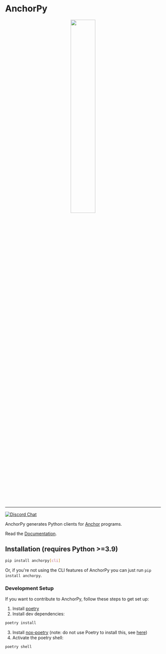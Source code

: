 # AnchorPy
<div align="center">
    <img src="https://raw.githubusercontent.com/kevinheavey/anchorpy/main/docs/img/logo.png" width="40%" height="40%">
</div>

---

[![Discord Chat](https://img.shields.io/discord/889577356681945098?color=blueviolet)](https://discord.gg/sxy4zxBckh)  

AnchorPy generates Python clients for [Anchor](https://github.com/project-serum/anchor) programs.

Read the [Documentation](https://kevinheavey.github.io/anchorpy/).



## Installation (requires Python >=3.9)

```sh
pip install anchorpy[cli]

```
Or, if you're not using the CLI features of AnchorPy you can just run `pip install anchorpy`.

### Development Setup

If you want to contribute to AnchorPy, follow these steps to get set up:

1. Install [poetry](https://python-poetry.org/docs/#installation)
2. Install dev dependencies:
```sh
poetry install

```
3. Install [nox-poetry](https://github.com/cjolowicz/nox-poetry) (note: do not use Poetry to install this, see [here](https://medium.com/@cjolowicz/nox-is-a-part-of-your-global-developer-environment-like-poetry-pre-commit-pyenv-or-pipx-1cdeba9198bd))
4. Activate the poetry shell:
```sh
poetry shell

```
